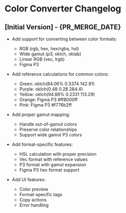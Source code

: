 # Color Converter Changelog

## [Initial Version] - {PR_MERGE_DATE}

- Add support for converting between color formats:
  - RGB (rgb, hex, hex/rgba, hsl)
  - Wide gamut (p3, oklch, oklab)
  - Linear RGB (vec, lrgb)
  - Figma P3

- Add reference calculations for common colors:
  - Green: oklch(84.06% 0.3374 142.91)
  - Purple: oklch(0.48 0.28 284.4) 
  - Yellow: oklch(94.88% 0.2331 113.29)
  - Orange: Figma P3 #ff8000ff
  - Pink: Figma P3 #f776b2ff

- Add proper gamut mapping:
  - Handle out-of-gamut colors
  - Preserve color relationships
  - Support wide gamut P3 colors

- Add format-specific features:
  - HSL calculation with proper precision
  - Vec format with reference values
  - P3 format with gamut expansion
  - Figma P3 hex format support

- Add UI features:
  - Color preview
  - Format-specific tags
  - Copy actions
  - Error handling 